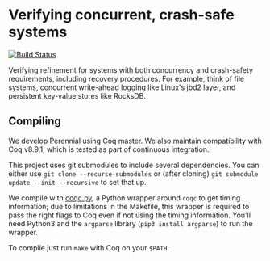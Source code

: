 # Verifying concurrent, crash-safe systems

[![Build Status](https://travis-ci.org/mit-pdos/perennial.svg?branch=master)](https://travis-ci.org/mit-pdos/perennial)

Verifying refinement for systems with both concurrency and crash-safety requirements, including recovery procedures. For example, think of file systems, concurrent write-ahead logging like Linux's jbd2 layer, and persistent key-value stores like RocksDB.

## Compiling

We develop Perennial using Coq master. We also maintain compatibility with Coq v8.9.1, which is tested as part of continuous integration.

This project uses git submodules to include several dependencies. You can either use `git clone --recurse-submodules` or (after cloning) `git submodule update --init --recursive` to set that up.

We compile with [coqc.py](etc/coqc.py), a Python wrapper around `coqc` to get timing information; due to limitations in the Makefile, this wrapper is required to pass the right flags to Coq even if not using the timing information. You'll need Python3 and the `argparse` library (`pip3 install argparse`) to run the wrapper.

To compile just run `make` with Coq on your `$PATH`.
